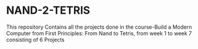 # NAND-2-TETRIS
This repository Contains all the projects done in the course-Build a Modern Computer from First Principles: From Nand to Tetris, from week 1 to week 7 consisting of 6 Projects
